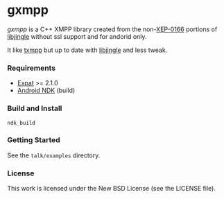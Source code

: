 gxmpp
=====

_gxmpp_ is a C++ XMPP library created from the non-[XEP-0166][xep0166] portions
of [libjingle][libjingle] without ssl support and for andorid only.

It like [txmpp][txmpp] but up to date with [libjingle][libjingle] and less tweak.

### Requirements

 * [Expat][expat] >= 2.1.0
 * [Android NDK][ndk] (build)

### Build and Install

    ndk_build

### Getting Started

See the `talk/examples` directory.

### License

This work is licensed under the New BSD License (see the LICENSE file).

[xep0166]: http://xmpp.org/extensions/xep-0166.html
[libjingle]: http://code.google.com/p/libjingle/
[gloox]: http://camaya.net/gloox/
[expat]: http://expat.sourceforge.net/
[ndk]: https://developer.android.com/tools/sdk/ndk/index.html
[txmpp]: https://github.com/silas/txmpp